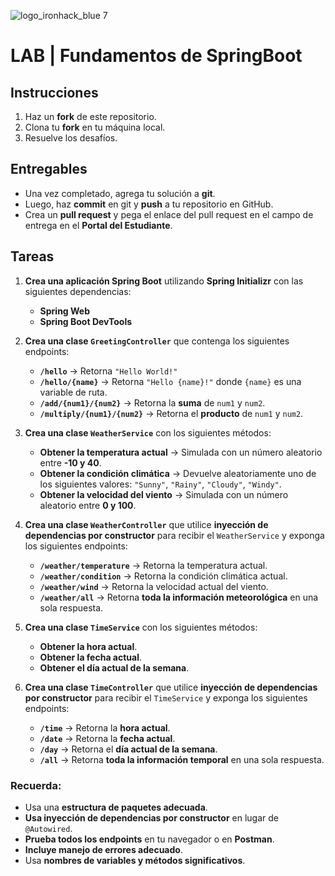 ![logo_ironhack_blue 7](https://user-images.githubusercontent.com/23629340/40541063-a07a0a8a-601a-11e8-91b5-2f13e4e6b441.png)

# LAB | Fundamentos de SpringBoot

## **Instrucciones**

1. Haz un **fork** de este repositorio.  
2. Clona tu **fork** en tu máquina local.  
3. Resuelve los desafíos.  

## Entregables  

- Una vez completado, agrega tu solución a **git**.  
- Luego, haz **commit** en git y **push** a tu repositorio en GitHub.  
- Crea un **pull request** y pega el enlace del pull request en el campo de entrega en el **Portal del Estudiante**.

## Tareas

1. **Crea una aplicación Spring Boot** utilizando **Spring Initializr** con las siguientes dependencias:
   - **Spring Web**
   - **Spring Boot DevTools**

2. **Crea una clase `GreetingController`** que contenga los siguientes endpoints:
   - **`/hello`** → Retorna `"Hello World!"`
   - **`/hello/{name}`** → Retorna `"Hello {name}!"` donde `{name}` es una variable de ruta.
   - **`/add/{num1}/{num2}`** → Retorna la **suma** de `num1` y `num2`.
   - **`/multiply/{num1}/{num2}`** → Retorna el **producto** de `num1` y `num2`.

3. **Crea una clase `WeatherService`** con los siguientes métodos:
   - **Obtener la temperatura actual** → Simulada con un número aleatorio entre **-10 y 40**.
   - **Obtener la condición climática** → Devuelve aleatoriamente uno de los siguientes valores: `"Sunny"`, `"Rainy"`, `"Cloudy"`, `"Windy"`.
   - **Obtener la velocidad del viento** → Simulada con un número aleatorio entre **0 y 100**.

4. **Crea una clase `WeatherController`** que utilice **inyección de dependencias por constructor** para recibir el `WeatherService` y exponga los siguientes endpoints:
   - **`/weather/temperature`** → Retorna la temperatura actual.
   - **`/weather/condition`** → Retorna la condición climática actual.
   - **`/weather/wind`** → Retorna la velocidad actual del viento.
   - **`/weather/all`** → Retorna **toda la información meteorológica** en una sola respuesta.

5. **Crea una clase `TimeService`** con los siguientes métodos:
   - **Obtener la hora actual**.
   - **Obtener la fecha actual**.
   - **Obtener el día actual de la semana**.

6. **Crea una clase `TimeController`** que utilice **inyección de dependencias por constructor** para recibir el `TimeService` y exponga los siguientes endpoints:
   - **`/time`** → Retorna la **hora actual**.
   - **`/date`** → Retorna la **fecha actual**.
   - **`/day`** → Retorna el **día actual de la semana**.
   - **`/all`** → Retorna **toda la información temporal** en una sola respuesta.

### **Recuerda:**

- Usa una **estructura de paquetes adecuada**.  
- **Usa inyección de dependencias por constructor** en lugar de `@Autowired`.  
- **Prueba todos los endpoints** en tu navegador o en **Postman**.  
- **Incluye manejo de errores adecuado**.  
- Usa **nombres de variables y métodos significativos**.